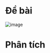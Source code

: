 # Đề bài
![image](https://github.com/VanHoang110802/Competitive_Programming/assets/108053955/8442379a-fbeb-4daa-a99a-34cca782f878)

# Phân tích
